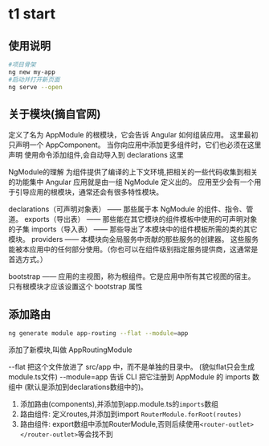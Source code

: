 # t1 start 

## 使用说明

```bash
#项目骨架
ng new my-app
#启动并打开新页面
ng serve --open
```

## 关于模块(摘自官网)

定义了名为 AppModule 的根模块，它会告诉 Angular 如何组装应用。
这里最初只声明一个 AppComponent。
当你向应用中添加更多组件时，它们也必须在这里声明
使用命令添加组件,会自动导入到 declarations 这里


NgModule的理解
为组件提供了编译的上下文环境,把相关的一些代码收集到相关的功能集中
Angular 应用就是由一组 NgModule 定义出的。 应用至少会有一个用于引导应用的根模块，通常还会有很多特性模块。

declarations（可声明对象表） —— 那些属于本 NgModule 的组件、指令、管道。
exports（导出表） —— 那些能在其它模块的组件模板中使用的可声明对象的子集
imports（导入表） —— 那些导出了本模块中的组件模板所需的类的其它模块。
providers ——
本模块向全局服务中贡献的那些服务的创建器。 这些服务能被本应用中的任何部分使用。（你也可以在组件级别指定服务提供商，这通常是首选方式。）

bootstrap —— 应用的主视图，称为根组件。它是应用中所有其它视图的宿主。只有根模块才应该设置这个 bootstrap 属性


## 添加路由

```bash
ng generate module app-routing --flat --module=app
```
添加了新模块,叫做 AppRoutingModule 

--flat 把这个文件放进了 src/app 中，而不是单独的目录中。   (貌似flat只会生成 module.ts文件)
--module=app 告诉 CLI 把它注册到 AppModule 的 imports 数组中 (默认是添加到declarations数组中的)。

 1. 添加路由(components),并添加到app.module.ts的`imports`数组  
 2. 路由组件: 定义routes,并添加到import  `RouterModule.forRoot(routes)`  
 3. 路由组件:  export数组中添加RouterModule,否则后续使用`<router-outlet></router-outlet>`等会找不到
